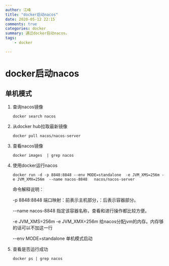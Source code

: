 ```yaml
---
author: 江峰
title: "docker启动nacos"
date: 2020-05-12 22:15
comments: true
categories: docker
summary: 通过docker启动nacos。
tags: 
	- docker

---
```




# docker启动nacos



## 单机模式

1. 查询nacos镜像

   ```
   docker search nacos
   ```

2. 从docker hub拉取最新镜像

   ```
   docker pull nacos/nacos-server
   ```

3. 查看nacos镜像

   ```
   docker images  | grep nacos
   ```

4. 使用docker运行nacos

   ```
   docker run -d -p 8848:8848 --env MODE=standalone  -e JVM_XMS=256m -e JVM_XMX=256m  --name nacos-8848   nacos/nacos-server
   ```

   命令解释说明：

   -p 8848:8848 端口映射：前表示主机部分，：后表示容器部分。

   --name nacos-8848  指定该容器名称，查看和进行操作都比较方便。

   -e JVM_XMS=256m -e JVM_XMX=256m  给nacos分配jvm的内存。内存够的话可以不加这一行

   --env MODE=standalone  单机模式启动

5. 查看是否运行成功

   ```
   docker ps | grep nacos
   ```

   




